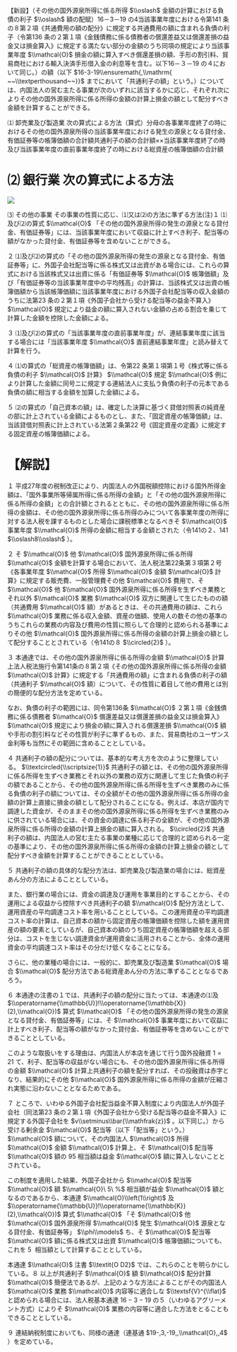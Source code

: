 【新設】（その他の国外源泉所得に係る所得 $\\oslash$ 金額の計算における負債の利子 $\\oslash$ 額の配賦）16－3－19 の4当該事業年度における令第141 条の８第２項《共通費用の額の配分》に規定する共通費用の額に含まれる負債の利子（令第136 条の２第１項《金銭債務に係る債務者の償還差益又は償還差損の益金又は損金算入》に規定する満たない部分の金額のうち同項の規定により当該事業年度 $\\mathcal{O}$ 損金の額に算入すべき償還差損の額、手形の割引料、貿易商社における輸入決済手形借入金の利息等を含む。以下16－３－19 の４において同じ。）の額（以下 $16-3-19\\ensuremath{,\\mathrm{ ~~\\textperthousand~~}}$ までにおいて「共通利子の額」という。）については、内国法人の営む主たる事業が次のいずれに該当するかに応じ、それぞれ次によりその他の国外源泉所得に係る所得の金額の計算上損金の額として配分すべき金額を計算することができる。

⑴ 卸売業及び製造業 次の算式による方法（算式）分母の各事業年度終了の時におけるその他の国外源泉所得の当該事業年度における発生の源泉となる貸付金、有価証券等の帳簿価額の合計額共通利子の額の合計額××当該事業年度終了の時及び当該事業年度の直前事業年度終了の時における総資産の帳簿価額の合計額

# ⑵ 銀行業 次の算式による方法

![](https://www.nta.go.jp/tmp/33073459-4fa1-4dfb-b69e-9f971e57869b/images/4d53b0c55e62400b26e37259a6193957fb1be3bb17d840a140f7d17ce8196586.jpg)

⑶ その他の事業 その事業の性質に応じ、⑴又は⑵の方法に準ずる方法(注)１ ⑴及び⑵の算式 $\\mathcal{O}$ 「その他の国外源泉所得の発生の源泉となる貸付金、有価証券等」には、当該事業年度において収益に計上すべき利子、配当等の額がなかった貸付金、有価証券等を含めないことができる。

２ ⑴及び⑵の算式の「その他の国外源泉所得の発生の源泉となる貸付金、有価証券等」に、外国子会社配当等に係る株式又は出資がある場合には、これらの算式における当該株式又は出資に係る「有価証券等 $\\mathcal{O}$ 帳簿価額」及び「有価証券等の当該事業年度中の平均残高」の計算は、当該株式又は出資の帳簿価額から当該帳簿価額に当該事業年度における外国子会社配当等の収入金額のうちに法第23 条の２第１項《外国子会社から受ける配当等の益金不算入》 $\\mathcal{O}$ 規定により益金の額に算入されない金額の占める割合を乗じて計算した金額を控除した金額による。

３ ⑴及び⑵の算式の「当該事業年度の直前事業年度」が、連結事業年度に該当する場合には「当該事業年度 $\\mathcal{O}$ 直前連結事業年度」と読み替えて計算を行う。

４ ⑴の算式の「総資産の帳簿価額」は、令第22 条第１項第１号《株式等に係る負債の利子 $\\mathcal{O}$ 計算》 $\\mathcal{O}$ 規定 $\\mathcal{O}$ 例により計算した金額に同号ニに規定する連結法人に支払う負債の利子の元本である負債の額に相当する金額を加算した金額による。

５ ⑵の算式の「自己資本の額」は、確定した決算に基づく貸借対照表の純資産の部に計上されている金額によるものとし、また、「固定資産の帳簿価額」は、当該貸借対照表に計上されている法第２条第22 号《固定資産の定義》に規定する固定資産の帳簿価額による。

# 【解説】

１ 平成27年度の税制改正により、内国法人の外国税額控除における国外所得金額は、「国外事業所等帰属所得に係る所得の金額」と「その他の国外源泉所得に係る所得の金額」との合計額とされるとともに、その他の国外源泉所得に係る所得の金額は、その他の国外源泉所得に係る所得のみについて各事業年度の所得に対する法人税を課するものとした場合に課税標準となるべきそ $\\mathcal{O}$ 事業年度 $\\mathcal{O}$ 所得の金額に相当する金額とされた（令141の２、141 $\\oslash8\\oslash$ ）。

２ そ $\\mathcal{O}$ 他 $\\mathcal{O}$ 国外源泉所得に係る所得 $\\mathcal{O}$ 金額を計算する場合において、法人税法第22条第３項第２号《各事業年度 $\\mathcal{O}$ 所得 $\\mathcal{O}$ 金額 $\\mathcal{O}$ 計算》に規定する販売費、一般管理費その他 $\\mathcal{O}$ 費用で、そ $\\mathcal{O}$ 他 $\\mathcal{O}$ 国外源泉所得に係る所得を生ずべき業務とそれ以外 $\\mathcal{O}$ 業務 $\\mathcal{O}$ 双方に関連して生じたものの額（共通費用 $\\mathcal{O}$ 額）があるときは、その共通費用の額は、これら $\\mathcal{O}$ 業務に係る収入金額、資産の価額、使用人の数その他の基準のうちこれらの業務の内容及び費用の性質に照らして合理的と認められる基準によりその他 $\\mathcal{O}$ 国外源泉所得に係る所得の金額の計算上損金の額として配分することとされている（令141の８ $\\circled{2}$ ）。

３ 本通達では、その他の国外源泉所得に係る所得の金額 $\\mathcal{O}$ 計算上法人税法施行令第141条の８第２項《その他の国外源泉所得に係る所得の金額 $\\mathcal{O}$ 計算》に規定する「共通費用の額」に含まれる負債の利子の額（共通利子 $\\mathcal{O}$ 額）について、その性質に着目して他の費用とは別の簡便的な配分方法を定めている。

なお、負債の利子の範囲には、同令第136条 $\\mathcal{O}$ ２第１項《金銭債務に係る債務者 $\\mathcal{O}$ 償還差益又は償還差損の益金又は損金算入》 $\\mathcal{O}$ 規定により損金の額に算入される償還差損 $\\mathcal{O}$ 額や手形の割引料などその性質が利子に準ずるもの、また、貿易商社のユーザンス金利等も当然にその範囲に含めることとしている。

４ 共通利子の額の配分については、基本的な考え方を次のように整理している。 $\\textcircled{\\scriptsize{1}}$ 共通利子の額とは、その他の国外源泉所得に係る所得を生ずべき業務とそれ以外の業務の双方に関連して生じた負債の利子の額であることから、その他の国外源泉所得に係る所得を生ずべき業務のみに係る負債の利子の額については、その全額がその他の国外源泉所得に係る所得の金額の計算上直接に損金の額として配分されることになる。例えば、本店が国内で調達した資金が、そのままその他の国外源泉所得に係る所得を生ずべき業務のみに供されている場合には、その資金の調達に係る利子の全額が、その他の国外源泉所得に係る所得の金額の計算上損金の額に算入される。 $\\circled{2}$ 共通利子の額は、内国法人の営む主たる事業の業種に応じて合理的と認められる一定の基準により、その他の国外源泉所得に係る所得の金額の計算上損金の額として配分すべき金額を計算することができることとしている。

５ 共通利子の額の具体的な配分方法は、卸売業及び製造業の場合には、総資産あん分の方法によることとしている。

また、銀行業の場合には、資金の調達及び運用を事業目的とすることから、その運用による収益から控除すべき共通利子の額 $\\mathcal{O}$ 配分方法として、運用資産の平均調達コスト率を用いることとしている。この運用資産の平均調達コスト率の計算は、自己資本の額から固定資産の帳簿価額を控除した額を運用資産の額の要素としているが、自己資本の額のうち固定資産の帳簿価額を超える部分は、コストを生じない調達資金が運用資金に活用されることから、全体の運用資金の平均調達コスト率はその分だけ低くなることになる。

さらに、他の業種の場合には、一般的に、卸売業及び製造業 $\\mathcal{O}$ 場合 $\\mathcal{O}$ 配分方法である総資産あん分の方法に準ずることとなるであろう。

６ 本通達の注書の１では、共通利子の額の配分に当たっては、本通達の⑴及 $\\operatorname{\\mathbb{U}}!\\operatorname{\\mathbb{X}}(2),\\mathcal{O})$ 算式 $\\mathcal{O}$ 「その他の国外源泉所得の発生の源泉となる貸付金、有価証券等」には、そ $\\mathcal{O}$ 事業年度において収益に計上すべき利子、配当等の額がなかった貸付金、有価証券等を含めないことができることとしている。

このような取扱いをする理由は、内国法人が本店を通じて行う国外投融資 $1=21$ て、利子、配当等の収益がない場合にも、その他の国外源泉所得に係る所得の金額 $\\mathcal{O}$ 計算上共通利子の額を配分すれば、その投融資は赤字となり、結果的にその他 $\\mathcal{O}$ 国外源泉所得に係る所得の金額が圧縮され実態に沿わないこととなるためである。

７ ところで、いわゆる外国子会社配当益金不算入制度により内国法人が外国子会社（同法第23 条の２第１項《外国子会社から受ける配当等の益金不算入》に規定する外国子会社を $v\\setminus\\bar{\\mathfrak{z}}$ 。以下同じ。）から受ける剰余金 $\\mathcal{O}$ 配当等（以下「配当等」という。） $\\mathcal{O}$ 額について、その内国法人 $\\mathcal{O}$ 所得 $\\mathcal{O}$ 金額 $\\mathcal{O}$ 計算上、そ $\\mathcal{O}$ 配当等 $\\mathcal{O}$ 額の $95%$ 相当額は益金 $\\mathcal{O}$ 額に算入しないこととされている。

この制度を適用した結果、外国子会社から $\\mathcal{O}$ 配当等 $\\mathcal{O}$ 額 $\\mathcal{O}\ 5\ %$ 相当額が益金 $\\mathcal{O}$ 額となるのであるから、本通達 $\\mathcal{O}\\left(1\\right)$ 及 $\\operatorname{\\mathbb{U}}!\\operatorname{\\mathbb{K}}(2),\\mathcal{O})$ 算式 $\\mathcal{O}$ 「そ $\\mathcal{O}$ 他 $\\mathcal{O}$ 国外源泉所得 $\\mathcal{O}$ 発生 $\\mathcal{O}$ 源泉となる貸付金、有価証券等」 $\\phi\\models$ ち、そ $\\mathcal{O}$ 配当等 $\\mathcal{O}$ 額に係る株式又は出資 $\\mathcal{O}$ 帳簿価額についても、これを $5\ %$ 相当額として計算することとしている。

本通達 $\\mathcal{O}$ 注書 $\\textit{O D2}$ では、これらのことを明らかにしている。８ 以上が共通利子 $\\mathcal{O}$ 額 $\\mathcal{O}$ 配分計算 $\\mathcal{O}$ 簡便法であるが、上記のような方法によることがその内国法人 $\\mathcal{O}$ 業務 $\\mathcal{O}$ 内容等に適合しな $\\textsf{V}^{\\flat}$ と認められる場合には、法人税基本通達 $16-3-19$ の５（いわゆるアグリーメント方式）によりそ $\\mathcal{O}$ 業務の内容等に適合した方法をとることもできることとしている。

９ 連結納税制度においても、同様の通達（連基通 $19-,3,-19,,\\mathcal{O},,4$ ）を定めている。